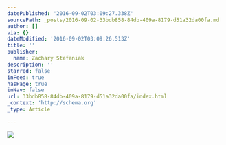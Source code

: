 ```yaml
---
datePublished: '2016-09-02T03:09:27.338Z'
sourcePath: _posts/2016-09-02-33bdb858-84db-409a-8179-d51a32da00fa.md
author: []
via: {}
dateModified: '2016-09-02T03:09:26.513Z'
title: ''
publisher:
  name: Zachary Stefaniak
description: ''
starred: false
inFeed: true
hasPage: true
inNav: false
url: 33bdb858-84db-409a-8179-d51a32da00fa/index.html
_context: 'http://schema.org'
_type: Article

---
```

![](https://the-grid-user-content.s3-us-west-2.amazonaws.com/626f3ed3-c62a-4b38-8502-6abddd27990d.jpg)